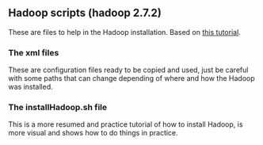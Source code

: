## Hadoop scripts (hadoop 2.7.2)

These are files to help in the Hadoop installation.
Based on [this
tutorial](https://docs.google.com/document/d/18sUvsu6Rvkt0jodKn5q1rI8fqmZgABFljxeDgey-EYk/edit?usp=sharing).

### The xml files

These are configuration files ready to be copied and used, just be careful with some paths that can change depending of where and how the Hadoop was installed.

### The installHadoop.sh file

This is a more resumed and practice tutorial of how to install Hadoop, is more visual and shows how to do things in practice.


